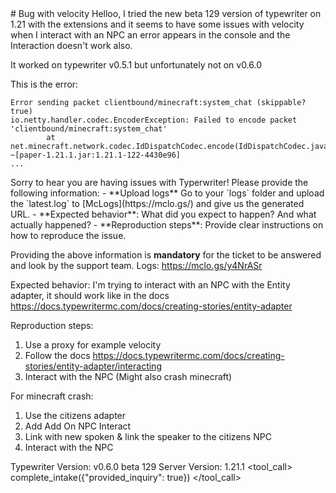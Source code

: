 <user>
# Bug with velocity
</user>
<user>
Helloo, I tried the new beta 129 version of typewriter on 1.21 with the extensions and it seems to have some issues with velocity when I interact with an NPC an error appears in the console and the Interaction doesn't work also.

It worked on typewriter v0.5.1 but unfortunately not on v0.6.0

This is the error:
```
Error sending packet clientbound/minecraft:system_chat (skippable? true)
io.netty.handler.codec.EncoderException: Failed to encode packet 'clientbound/minecraft:system_chat'
        at net.minecraft.network.codec.IdDispatchCodec.encode(IdDispatchCodec.java:53) ~[paper-1.21.1.jar:1.21.1-122-4430e96]
...
```
</user>
<assistant>
Sorry to hear you are having issues with Typerwriter! Please provide the following information:
 - **Upload logs** Go to your `logs` folder and upload the `latest.log` to [McLogs](https://mclo.gs/) and give us the generated URL.
 - **Expected behavior**: What did you expect to happen? And what actually happened?
 - **Reproduction steps**: Provide clear instructions on how to reproduce the issue.

Providing the above information is **mandatory** for the ticket to be answered and look by the support team.
</assistant>
<user>
Logs:
https://mclo.gs/y4NrASr

Expected behavior:
I'm trying to interact with an NPC with the Entity adapter, it should work like in the docs
https://docs.typewritermc.com/docs/creating-stories/entity-adapter

Reproduction steps:
1. Use a proxy for example velocity
2. Follow the docs https://docs.typewritermc.com/docs/creating-stories/entity-adapter/interacting
3. Interact with the NPC
(Might also crash minecraft)

For minecraft crash:
1. Use the citizens adapter
2. Add Add On NPC Interact
3. Link with new spoken & link the speaker to the citizens NPC
4. Interact with the NPC

Typewriter Version: v0.6.0 beta 129
Server Version: 1.21.1
</user>
<tool_call>
complete_intake({"provided_inquiry": true})
</tool_call>
